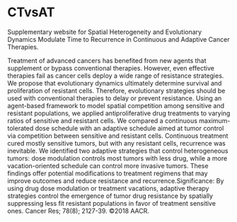 # CTvsAT
Supplementary website for Spatial Heterogeneity and Evolutionary Dynamics Modulate Time to Recurrence in Continuous and Adaptive Cancer Therapies.


Treatment of advanced cancers has benefited from new agents that supplement or bypass conventional therapies. However, even effective therapies fail as cancer cells deploy a wide range of resistance strategies. We propose that evolutionary dynamics ultimately determine survival and proliferation of resistant cells. Therefore, evolutionary strategies should be used with conventional therapies to delay or prevent resistance. Using an agent-based framework to model spatial competition among sensitive and resistant populations, we applied antiproliferative drug treatments to varying ratios of sensitive and resistant cells. We compared a continuous maximum-tolerated dose schedule with an adaptive schedule aimed at tumor control via competition between sensitive and resistant cells. Continuous treatment cured mostly sensitive tumors, but with any resistant cells, recurrence was inevitable. We identified two adaptive strategies that control heterogeneous tumors: dose modulation controls most tumors with less drug, while a more vacation-oriented schedule can control more invasive tumors. These findings offer potential modifications to treatment regimens that may improve outcomes and reduce resistance and recurrence.Significance: By using drug dose modulation or treatment vacations, adaptive therapy strategies control the emergence of tumor drug resistance by spatially suppressing less fit resistant populations in favor of treatment sensitive ones. Cancer Res; 78(8); 2127-39. ©2018 AACR.
